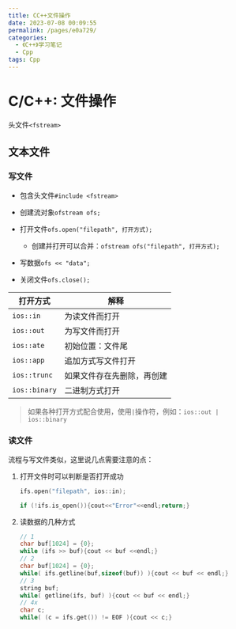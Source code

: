 ```yaml
---
title: CC++文件操作
date: 2023-07-08 00:09:55
permalink: /pages/e0a729/
categories:
  - 《C++》学习笔记
  - Cpp
tags: Cpp
---
```

# C/C++: 文件操作

头文件`<fstream>` 

## 文本文件

### 写文件

+ 包含头文件`#include <fstream>`

+ 创建流对象`ofstream ofs;`
+ 打开文件`ofs.open("filepath", 打开方式);`
  + 创建并打开可以合并：`ofstream ofs("filepath", 打开方式);`
+ 写数据`ofs << "data";`
+ 关闭文件`ofs.close();` 

| 打开方式      | 解释                       |
| ------------- | -------------------------- |
| `ios::in`     | 为读文件而打开             |
| `ios::out`    | 为写文件而打开             |
| `ios::ate`    | 初始位置：文件尾           |
| `ios::app`    | 追加方式写文件打开         |
| `ios::trunc`  | 如果文件存在先删除，再创建 |
| `ios::binary` | 二进制方式打开             |

> 如果各种打开方式配合使用，使用`|`操作符，例如：`ios::out | ios::binary`

### 读文件

流程与写文件类似，这里说几点需要注意的点：

1. 打开文件时可以判断是否打开成功

   ```cpp
   ifs.open("filepath", ios::in);
   
   if (!ifs.is_open()){cout<<"Error"<<endl;return;}
   ```

2. 读数据的几种方式

   ```cpp
   // 1
   char buf[1024] = {0};
   while (ifs >> buf){cout << buf <<endl;}
   // 2
   char buf[1024] = {0};
   while( ifs.getline(buf,sizeof(buf)) ){cout << buf << endl;}
   // 3
   string buf;
   while( getline(ifs, buf) ){cout << buf << endl;}
   // 4x
   char c;
   while( (c = ifs.get()) != EOF ){cout << c;}
   ```

   
